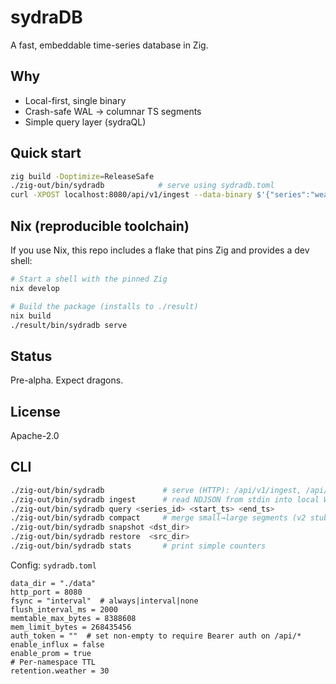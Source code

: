 # sydraDB

A fast, embeddable time-series database in Zig.

## Why
- Local-first, single binary
- Crash-safe WAL → columnar TS segments
- Simple query layer (sydraQL)

## Quick start
```bash
zig build -Doptimize=ReleaseSafe
./zig-out/bin/sydradb            # serve using sydradb.toml
curl -XPOST localhost:8080/api/v1/ingest --data-binary $'{"series":"weather.room1","ts":1694300000,"value":24.2}\n'
```

## Nix (reproducible toolchain)
If you use Nix, this repo includes a flake that pins Zig and provides a dev shell:

```bash
# Start a shell with the pinned Zig
nix develop

# Build the package (installs to ./result)
nix build
./result/bin/sydradb serve
```

## Status
Pre-alpha. Expect dragons.

## License
Apache-2.0

## CLI
```bash
./zig-out/bin/sydradb             # serve (HTTP): /api/v1/ingest, /api/v1/query/range, /metrics
./zig-out/bin/sydradb ingest      # read NDJSON from stdin into local WAL
./zig-out/bin/sydradb query <series_id> <start_ts> <end_ts>
./zig-out/bin/sydradb compact     # merge small→large segments (v2 stub)
./zig-out/bin/sydradb snapshot <dst_dir>
./zig-out/bin/sydradb restore  <src_dir>
./zig-out/bin/sydradb stats       # print simple counters
```

Config: `sydradb.toml`
```
data_dir = "./data"
http_port = 8080
fsync = "interval"  # always|interval|none
flush_interval_ms = 2000
memtable_max_bytes = 8388608
mem_limit_bytes = 268435456
auth_token = ""  # set non-empty to require Bearer auth on /api/*
enable_influx = false
enable_prom = true
# Per-namespace TTL
retention.weather = 30
```
